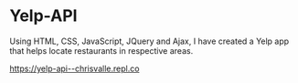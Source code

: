 # Yelp-API
Using HTML, CSS, JavaScript, JQuery and Ajax, I have created a Yelp app that helps locate restaurants in respective areas.

https://yelp-api--chrisvalle.repl.co
